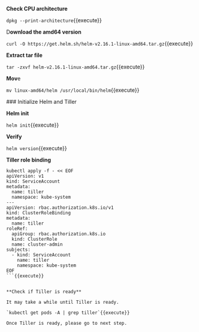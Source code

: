 **Check CPU architecture**

`dpkg --print-architecture`{{execute}}

D**ownload the amd64 version**

`curl -O https://get.helm.sh/helm-v2.16.1-linux-amd64.tar.gz`{{execute}}

**Extract tar file**

`tar -zxvf helm-v2.16.1-linux-amd64.tar.gz`{{execute}}

**Mov**e

`mv linux-amd64/helm /usr/local/bin/helm`{{execute}}

### Initialize Helm and Tiller

**Helm init**

`helm init`{{execute}}

**Verify**

`helm version`{{execute}}

**Tiller role binding**

```
kubectl apply -f - << EOF
apiVersion: v1
kind: ServiceAccount
metadata:
  name: tiller
  namespace: kube-system
---
apiVersion: rbac.authorization.k8s.io/v1
kind: ClusterRoleBinding
metadata:
  name: tiller
roleRef:
  apiGroup: rbac.authorization.k8s.io
  kind: ClusterRole
  name: cluster-admin
subjects:
  - kind: ServiceAccount
    name: tiller
    namespace: kube-system
EOF
```{{execute}}


**Check if Tiller is ready**

It may take a while until Tiller is ready.

`kubectl get pods -A | grep tiller`{{execute}}

Once Tiller is ready, please go to next step.
